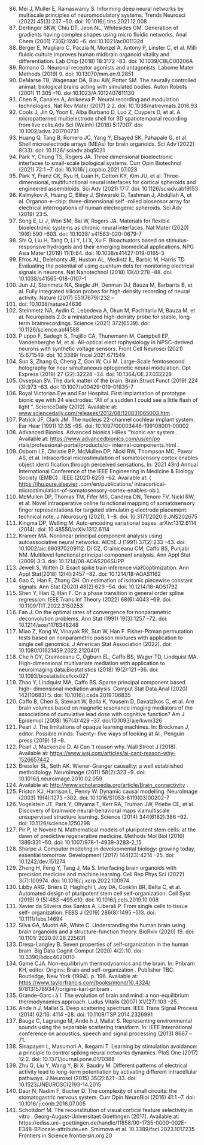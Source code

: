 86. Mei J, Muller E, Ramaswamy S. Informing deep neural networks by multiscale
principles of neuromodulatory systems. Trends Neurosci (2022) 45(3):237 –50. doi:
10.1016/j.tins.2021.12.008
87. Dertinger SKW, Chiu DT, Jeon NL, Whitesides GM. Generation of gradients
having complex shapes using micro ﬂuidic networks. Anal Chem (2001) 73(6):1240 –6.
doi:10.1021/ac001132d
88. Berger E, Magliaro C, Paczia N, Monzel A, Antony P, Linster C, et al. Milli ﬂuidic
culture improves human midbrain organoid vitality and differentiation. Lab Chip
(2018) 18:3172 –83. doi: 10.1039/C8LC00206A
89. Romano G. Neuronal receptor agonists and antagonists. Labome Mater Methods
(2019) 9. doi: 10.13070/mm.en.9.2851
90. DeMarse TB, Wagenaar DA, Blau AW, Potter SM. The neurally controlled
animat: biological brains acting with simulated bodies. Auton Robots (2001) 11:305 –10.
doi:10.1023/A:1012407611130
91. Chen R, Canales A, Anikeeva P. Neural recording and modulation technologies.
Nat Rev Mater (2017) 2:2. doi: 10.1038/natrevmats.2016.93
92. Cools J, Jin Q, Yoon E, Alba Burbano D, Luo Z, Cuypers D, et al. A
micropatterned multielectrode shell for 3D spatiotemporal recording from live cells.Adv Sci (Weinh) (2018) 5:17007. doi: 10.1002/advs.201700731
93. Huang Q, Tang B, Romero JC, Yang Y, Elsayed SK, Pahapale G, et al. Shell
microelectrode arrays (MEAs) for brain organoids. Sci Adv (2022) 8(33). doi: 10.1126/
sciadv.abq5031
94. Park Y, Chung TS, Rogers JA. Three dimensional bioelectronic interfaces to
small-scale biological systems. Curr Opin Biotechnol (2021) 72:1 –7. doi: 10.1016/
j.copbio.2021.07.023
95. Park Y, Franz CK, Ryu H, Luan H, Cotton KY, Kim JU, et al. Three-dimensional,
multifunctional neural interfaces for cortical spheroids and engineered assembloids. Sci
Adv (2021) 17:7. doi: 10.1126/sciadv.abf9153
96. Kalmykov A, Huang C, Bliley J, Shiwarski D, Tashman J, Abdullah A, et al.
Organon-e-chip: three-dimensional self -rolled biosensor array for electrical
interrogations of human electrogenic spheroids. Sci Adv (2019) 23:5.
97. Song E, Li J, Won SM, Bai W, Rogers JA. Materials for ﬂexible bioelectronic
systems as chronic neural interfaces. Nat Mater (2020) 19(6):590 –603. doi: 10.1038/
s41563-020-0679-7
98. Shi Q, Liu H, Tang D, Li Y, Li X, Xu F. Bioactuators based on stimulus-
responsive hydrogels and their emerging biomedical applications. NPG Asia Mater
(2019) 11(1):64. doi: 10.1038/s41427-019-0165-3
99. Efros AL, Delehanty JB, Huston AL, Medintz IL, Barbic M, Harris TD.
Evaluating the potential of using quantum dots for monitoring electrical signals in
neurons. Nat Nanotechnol (2018) 13(4):278 –88. doi: 10.1038/s41565-018-0107-1
100. Jun JJ, Steinmetz NA, Siegle JH, Denman DJ, Bauza M, Barbarits B, et al. Fully
integrated silicon probes for high-density recording of neural activity. Nature (2017)
551(7679):232 –
6. doi: 10.1038/nature24636
101. Steinmetz NA, Aydin C, Lebedeva A, Okun M, Pachitariu M, Bauza M, et al.
Neuropixels 2.0: a miniaturized high-density probe for stable, long-term brainrecordings. Science (2021) 372(6539). doi: 10.1126/science.abf4588
102. P uppo F, Sadegh S, Trujillo CA, Thunemann M, Campbell EP,
Vandenberghe M, et al. All-optical elect rophysiology in hiPSC-derived neurons
with synthetic voltage sensors. Front Cell Neurosci (2021) 15:671549. doi: 10.3389/
fncel.2021.671549
103. Sun S, Zhang G, Cheng Z, Gan W, Cui M. Large-Scale femtosecond holography
for near simultaneous optogenetic neural modulation. Opt Express (2019) 27
(22):32228 –34. doi: 10.1364/OE.27.032228
104. Ovsepian SV. The dark matter of the brain. Brain Struct Funct (2019) 224
(3):973 –83. doi: 10.1007/s00429-019-01835-7
105. Royal Victorian Eye and Ear Hospital. First implantation of prototype bionic eye
with 24 electrodes: “All of a sudden I could see a little ﬂash of light ”. ScienceDaily (2012).
Available at: www.sciencedaily.com/releases/2012/08/120831065003.htm .
106. Patrick JF, Clark JM. The nucleus 22-channel cochlear implant system. Ear
Hear (1991) 12:3S –9S. doi: 10.1097/00003446-199108001-00002
107. Advanced Bionics. Advanced bionics HiRes
™bionic ear system . Available at:
https://www.advancedbionics.com/us/en/po rtals/professional-portal/products/ci-
internal-components.html .
108. Osborn LE, Christie BP, McMullen DP, Nickl RW, Thompson MC, Pawar AS,
et al. Intracortical microstimulation of somatosensory cortex enables object
identi ﬁcation through perceived sensations. In: 2021 43rd Annual International
Conference of the IEEE Engineering in Medicine & Biology Society (EMBC) . IEEE
(2021) 6259 –62. Available at: ( https://jhu.pure.elsevier .com/en/publications/
intracortical-microstimulation-of-somatosensory-cortex-enables-ob ).
109. McMullen DP, Thomas TM, Fifer MS, Candrea DN, Tenore FV, Nickl RW,
et al. Novel intraoperative online fu nctional mapping of somatosensory ﬁnger
representations for targeted stimulatin g electrode placement: technical note. J
Neurosurg (2021), 1 –8. doi: 10.3171/2020.9.JNS202675
110. Kingma DP, Welling M. Auto-encoding variational bayes. arXiv:1312.6114
(2014). doi: 10.48550/arXiv.1312.6114
111. Kramer MA. Nonlinear principal component analysis using autoassociative
neural networks. AIChE J (1991) 37(2):233 –43. doi: 10.1002/aic.690370209112. Di CZ, Crainiceanu CM, Caffo BS, Punjabi NM. Multilevel functional principal
component analysis. Ann Appl Stat (2009) 3:3. doi: 10.1214/08-AOAS206SUPP
113. Jewell S, Witten D. Exact spike train inference viaℓ0optimization. Ann Appl
Stat(2018) 12(4):2457 –82. doi: 10.1214/18-AOAS1162
114. Gao C, Han F, Zhang CH. On estimation of isotonic piecewise constant signals.
Ann Stat (2020) 48(2):629 –54. doi: 10.1214/18-AOS1792
115. Shen Y, Han Q, Han F. On a phase transition in general order spline regression.
IEEE Trans Inf Theory (2022) 68(6):4043 –69. doi: 10.1109/TIT.2022.3150253
116. Fan J. On the optimal rates of convergence for nonparametric deconvolution
problems. Ann Stat (1991) 19(3):1257 –72. doi: 10.1214/aos/1176348248
117. Miao Z, Kong W, Vinayak RK, Sun W, Han F. Fisher-Pitman permutation tests
based on nonparametric poisson mixtures with application to single cell genomics. J
American Stat Association (2022). doi: 10.1080/01621459.2022.2120401
118. Che ́n OY, Crainiceanu C, Ogburn EL, Caffo BS, Wager TD, Lindquist MA.
High-dimensional multivariate mediation with application to neuroimaging data.Biostatistics (2018) 19(2):121 –36. doi: 10.1093/biostatistics/kxx027
119. Zhao Y, Lindquist MA, Caffo BS. Sparse principal component based high-
dimensional mediation analysis. Comput Stat Data Anal (2020) 142(10683):5. doi:
10.1016/j.csda.2019.106835
120. Caffo B, Chen S, Stewart W, Bolla K, Yousem D, Davatzikos C, et al. Are brain
volumes based on magnetic resonance imaging mediators of the associations of
cumulative lead dose with cognitive function? Am J Epidemiol (2008) 167(4):429 –37.
doi:10.1093/aje/kwm326
121. Pearl J. The limitations of opaque learning machines. In: Brockman J, editor.
Possible minds: Twenty- ﬁve ways of looking at AI , Penguin press (2019) 13 –9.
122. Pearl J, Mackenzie D. AI Can ’t reason why. Wall Street J (2018). Available at:
https://www.wsj.com/articles/ai-cant-reason-why-1526657442 .
123. Bressler SL, Seth AK. Wiener-Granger causality: a well established
methodology. NeuroImage (2011) 58(2):323 –9. doi: 10.1016/j.neuroimage.2010.02.059
124. Available at: http://www.scholarpedia.org/article/Brain_connectivity .
125. Friston KJ, Harrison L, Penny W. Dynamic causal modelling. NeuroImage
(2003) 19(4):1273 –302. doi: 10.1016/S1053-8119(03)00202-7
126. Vogelstein JT, Park Y, Ohyama T, Kerr RA, Truman JW, Priebe CE, et al.
Discovery of brainwide neural-behavioral maps viamultiscale unsupervised structure
learning. Science (2014) 344(6182):386 –92. doi: 10.1126/science.1250298
127. Pir P, le Novère N. Mathematical models of pluripotent stem cells: at the dawn
of predictive regenerative medicine. Methods Mol Biol (2016) 1386:331 –50. doi:
10.1007/978-1-4939-3283-2_15
128. Sharpe J. Computer modeling in developmental biology: growing today,
essential tomorrow. Development (2017) 144(23):4214 –25. doi: 10.1242/dev.151274
129. Zheng H, Feng Y, Tang J, Ma S. Interfacing brain organoids with precision
medicine and machine learning. Cell Rep Phys Sci (2022) 3(7):100974. doi: 10.1016/
j.xcrp.2022.100974
130. Libby ARG, Briers D, Haghighi I, Joy DA, Conklin BR, Belta C, et al.
Automated design of pluripotent stem cell self-organization. Cell Syst (2019) 9
(5):483 –495.e10. doi: 10.1016/j.cels.2019.10.008
131. Xavier da Silveira dos Santos A, Liberali P. From single cells to tissue self-
organization. FEBS J (2019) 286(8):1495 –513. doi: 10.1111/febs.14694
132. Silva GA, Muotri AR, White C. Understanding the human brain using brain
organoids and a structure-function theory. BioRxiv (2020) 19. doi: 10.1101/
2020.07.28.225631
133. Dresp-Langley B. Seven properties of self-organization in the human brain. Big
Data Cognit Comput (2020) 4(2):10. doi: 10.3390/bdcc4020010
134. Game CJA. Non-equilibrium thermodynamics and the brain. In: Pribram KH,
editor. Origins: Brain and self-organization . Publisher TBC: Routledge, New York
(1994). p. 196. Available at: https://www.taylorfrancis.com/books/mono/10.4324/
9781315789347/origins-karl-pribram .
135. Grande-Garc ı ́a I. The evolution of brain and mind: a non-equilibrium
thermodynamics approach. Ludus Vitalis (2007) XV(27):103 –25.
136. Ande ́n J, Mallat S. Deep scattering spectrum. IEEE Trans Signal Process (2014)
62:16: 4114 –28. doi: 10.1109/TSP.2014.2326991
137. Bauge ́C, Lagrange M, Ande ́n J, Mallat S. Representing environmental sounds
using the separable scattering transform. In: IEEE International conference on acoustics.
speech and signal processing (2013) 8667 –71.
138. Sinapayen L, Masumori A, Ikegami T. Learning by stimulation avoidance: a
principle to control spiking neural networks dynamics. PloS One (2017) 12:2. doi:
10.1371/journal.pone.0170388
139. Zhu G, Liu Y, Wang Y, Bi X, Baudry M. Different patterns of electrical activity
lead to long-term potentiation by activating different intracellular pathways. J Neurosci
(2015) 35(2):621 –33. doi: 10.1523/JNEUROSCI2193-14.2015
140. Daur N, Nadim F, Bucher D. The complexity of small circuits: the
stomatogastric nervous system. Curr Opin NeuroBiol (2016) 41:1 –7. doi: 10.1016/
j.conb.2016.07.005
141. Schottdorf M. The reconstitution of visual cortical feature selectivity in vitro .
Georg-August-Universitaet Goettingen (2017). Available at: https://ediss.uni-
goettingen.de/handle/11858/00-1735-0000-002E-E348-B?locale-attribute=en .Smirnova et al. 10.3389/fsci.2023.1017235
Frontiers in Science frontiersin.org 20